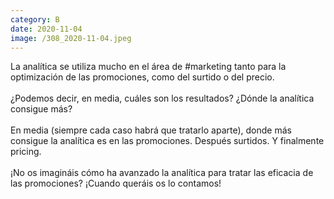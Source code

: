 ```yaml
--- 
category: B 
date: 2020-11-04 
image: /308_2020-11-04.jpeg 
--- 
```


La analítica se utiliza mucho en el área de #marketing tanto para la optimización de las promociones, como del surtido o del precio.<br><br>¿Podemos decir, en media, cuáles son los resultados? ¿Dónde la analítica consigue más? <br><br>En media (siempre cada caso habrá que tratarlo aparte), donde más consigue la analítica es en las promociones. Después surtidos. Y finalmente pricing. <br><br>¡No os imagináis cómo ha avanzado la analítica para tratar las eficacia de las promociones? ¡Cuando queráis os lo contamos!